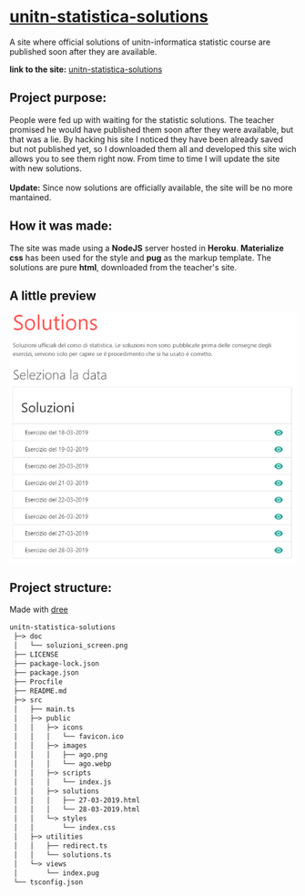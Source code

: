 # [unitn-statistica-solutions](https://unitn-statistica-solutions.herokuapp.com/)
A site where official solutions of unitn-informatica statistic course are published soon after they are available.

__link to the site:__ [unitn-statistica-solutions](https://unitn-statistica-solutions.herokuapp.com/)

## Project purpose:
People were fed up with waiting for the statistic solutions. The teacher promised he would have published them soon after they were available, but that was a lie. By hacking his site I noticed they have been already saved but not published yet, so I downloaded them all and developed this site wich allows you to see them right now. From time to time I will update the site with new solutions.
<br/><br/>**Update:** Since now solutions are officially available, the site will be no more mantained.

## How it was made:
The site was made using a **NodeJS** server hosted in **Heroku**. **Materialize css** has been used for the style and **pug** as the markup template. The solutions are pure **html**, downloaded from the teacher's site.

## A little preview

![Part of the site preview](https://github.com/euberdeveloper/unitn-statistica-solutions/blob/master/doc/soluzioni_screen.png)


## Project structure:

Made with [dree](https://github.com/euberdeveloper/dree)

```
unitn-statistica-solutions
 ├─> doc
 │   └── soluzioni_screen.png
 ├── LICENSE
 ├── package-lock.json
 ├── package.json
 ├── Procfile
 ├── README.md
 ├─> src
 │   ├── main.ts
 │   ├─> public
 │   │   ├─> icons
 │   │   │   └── favicon.ico
 │   │   ├─> images
 │   │   │   ├── ago.png
 │   │   │   └── ago.webp
 │   │   ├─> scripts
 │   │   │   └── index.js
 │   │   ├─> solutions
 │   │   │   ├── 27-03-2019.html
 │   │   │   └── 28-03-2019.html
 │   │   └─> styles
 │   │       └── index.css
 │   ├─> utilities
 │   │   ├── redirect.ts
 │   │   └── solutions.ts
 │   └─> views
 │       └── index.pug
 └── tsconfig.json
```
